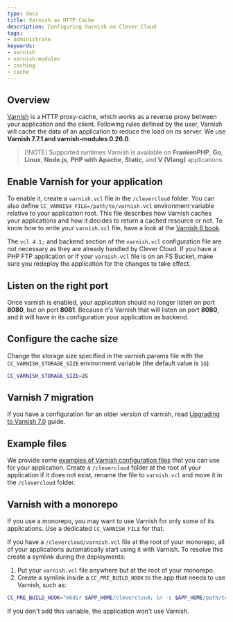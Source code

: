 ```yaml
---
type: docs
title: Varnish as HTTP Cache
description: Configuring Varnish on Clever Cloud
tags:
- administrate
keywords:
- varnish
- varnish-modules
- caching
- cache
---
```


## Overview

[Varnish](https://www.varnish-cache.org/) is a HTTP proxy-cache, which works as a reverse proxy between your application
and the client. Following rules defined by the user, Varnish will cache the data of an application to reduce the load on its server. We use **Varnish 7.7.1 and varnish-modules 0.26.0**.


>[!NOTE] Supported runtimes
>Varnish is available on **FrankenPHP**, **Go**, **Linux**, **Node.js**, **PHP with Apache**, **Static**, and **V (Vlang)** applications

## Enable Varnish for your application

To enable it, create a `varnish.vcl` file in the `/clevercloud` folder. You can also define `CC_VARNISH_FILE=/path/to/varnish.vcl` environment variable relative to your application root. This file describes how Varnish caches your applications and how it decides to return a cached resource or not. To know how to write your `varnish.vcl` file, have a look at the [Varnish 6 book](https://info.varnish-software.com/resources/varnish-6-by-example-book).

The `vcl 4.1;` and backend section of the `varnish.vcl` configuration file are not necessary as they are already handled by Clever Cloud.
If you have a PHP FTP application or if your `varnish.vcl` file is on an FS Bucket, make sure you redeploy the application for the changes to take effect.

## Listen on the right port

Once varnish is enabled, your application should no longer listen on port **8080**, but on port **8081**. Because it's Varnish that will listen on port **8080**, and it will have in its configuration your application as backend.

## Configure the cache size

Change the storage size specified in the varnish.params file with the `CC_VARNISH_STORAGE_SIZE` environment variable (the default value is `1G`).

```bash
CC_VARNISH_STORAGE_SIZE=2G
```

## Varnish 7 migration

If you have a configuration for an older version of varnish, read [Upgrading to Varnish 7.0](https://varnish-cache.org/docs/7.0/whats-new/upgrading-7.0.html) guide.

## Example files

We provide some [examples of Varnish configuration files](https://GitHub.com/CleverCloud/varnish-examples) that you can
use for your application. Create a `/clevercloud` folder at the root of your application if it does not exist,
rename the file to `varnish.vcl` and move it in the `/clevercloud` folder.

## Varnish with a monorepo

If you use a monorepo, you may want to use Varnish for only some of its applications. Use a dedicated `CC_VARNISH_FILE` for that.

If you have a `/clevercloud/varnish.vcl` file at the root of your monorepo, all of your applications automatically start using it with Varnish. To resolve this create a symlink during the deployments:

1. Put your `varnish.vcl` file anywhere but at the root of your monorepo.
2. Create a symlink inside a `CC_PRE_BUILD_HOOK` to the app that needs to use Varnish, such as:

```bash
CC_PRE_BUILD_HOOK="mkdir $APP_HOME/clevercloud; ln -s $APP_HOME/path/to/your/file/varnish.vcl $APP_HOME/clevercloud/varnish.vcl"
```

If you don't add this variable, the application won't use Varnish.
